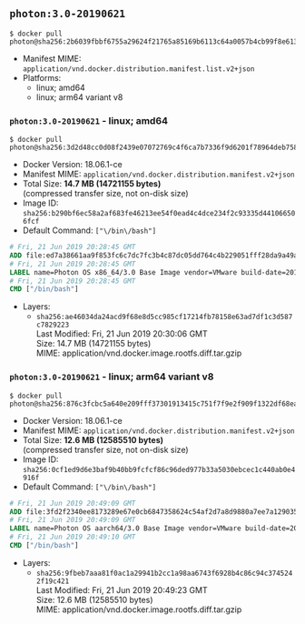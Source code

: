 ## `photon:3.0-20190621`

```console
$ docker pull photon@sha256:2b6039fbbf6755a29624f21765a85169b6113c64a0057b4cb99f8e61344315ec
```

-	Manifest MIME: `application/vnd.docker.distribution.manifest.list.v2+json`
-	Platforms:
	-	linux; amd64
	-	linux; arm64 variant v8

### `photon:3.0-20190621` - linux; amd64

```console
$ docker pull photon@sha256:3d2d48cc0d08f2439e07072769c4f6ca7b7336f9d6201f78964deb75899c00d1
```

-	Docker Version: 18.06.1-ce
-	Manifest MIME: `application/vnd.docker.distribution.manifest.v2+json`
-	Total Size: **14.7 MB (14721155 bytes)**  
	(compressed transfer size, not on-disk size)
-	Image ID: `sha256:b290bf6ec58a2af683fe46213ee54f0ead4c4dce234f2c93335d441066506fcf`
-	Default Command: `["\/bin\/bash"]`

```dockerfile
# Fri, 21 Jun 2019 20:28:45 GMT
ADD file:ed7a38661aa9f853fc6c7dc7fc3b4c87dc05dd764c4b229051fff28da9a49a01 in / 
# Fri, 21 Jun 2019 20:28:45 GMT
LABEL name=Photon OS x86_64/3.0 Base Image vendor=VMware build-date=20190621
# Fri, 21 Jun 2019 20:28:45 GMT
CMD ["/bin/bash"]
```

-	Layers:
	-	`sha256:ae46034da24acd9f68e8d5cc985cf17214fb78158e63ad7df1c3d587c7829223`  
		Last Modified: Fri, 21 Jun 2019 20:30:06 GMT  
		Size: 14.7 MB (14721155 bytes)  
		MIME: application/vnd.docker.image.rootfs.diff.tar.gzip

### `photon:3.0-20190621` - linux; arm64 variant v8

```console
$ docker pull photon@sha256:876c3fcbc5a640e209fff37301913415c751f7f9e2f909f1322df68ea86784b0
```

-	Docker Version: 18.06.1-ce
-	Manifest MIME: `application/vnd.docker.distribution.manifest.v2+json`
-	Total Size: **12.6 MB (12585510 bytes)**  
	(compressed transfer size, not on-disk size)
-	Image ID: `sha256:0cf1ed9d6e3baf9b40bb9fcfcf86c96ded977b33a5030ebcec1c440ab0e4916f`
-	Default Command: `["\/bin\/bash"]`

```dockerfile
# Fri, 21 Jun 2019 20:49:09 GMT
ADD file:3fd2f2340ee8173289e67e0cb6847358624c54af2d7a8d9880a7ee7a1290354f in / 
# Fri, 21 Jun 2019 20:49:09 GMT
LABEL name=Photon OS aarch64/3.0 Base Image vendor=VMware build-date=20190621
# Fri, 21 Jun 2019 20:49:10 GMT
CMD ["/bin/bash"]
```

-	Layers:
	-	`sha256:9fbeb7aaa81f0ac1a29941b2cc1a98aa6743f6928b4c86c94c3745242f19c421`  
		Last Modified: Fri, 21 Jun 2019 20:49:23 GMT  
		Size: 12.6 MB (12585510 bytes)  
		MIME: application/vnd.docker.image.rootfs.diff.tar.gzip
